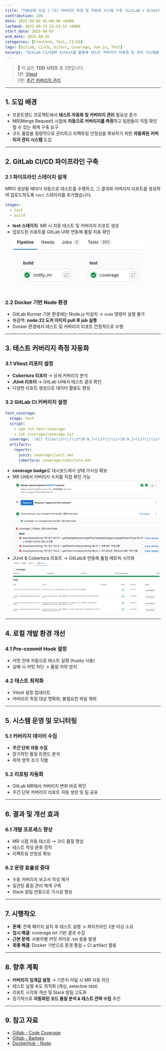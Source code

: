 ```yaml
---
title: "TDD문화 도입 | (3) 커버리지 측정 및 자동화 시스템 구축 (GitLab + Vitest)"
contribution: 100
date: 2025-09-05 01:00:00 +0900
lastmod: 2025-09-23 22:52:53 +0900
start_date: 2025-08-07
end_date: 2025-08-26
categories: [Frontend, Test, CI/CD]
tags: [GitLab, CI/CD, Vitest, Coverage, Vue.js, Test]
excerpt: "GitLab CI/CD와 Vitest를 활용해 테스트 커버리지 자동화 및 관리 시스템을 구축한 과정과 시행착오를 정리합니다."
---
```


> 📌 이 글은 **TDD 시리즈** 중 3편입니다.  
> 1편: [Vitest](/posts/tdd_vitest)  
> 2편: [주간 커버리지 관리](/posts/tdd_bigbro)

---

## 1. 도입 배경

- 프론트엔드 프로젝트에서 **테스트 자동화 및 커버리지 관리** 필요성 증가  
- MR(Merge Request) 시점에 **자동으로 커버리지를 측정**하고 팀원들이 직접 확인할 수 있는 체계 구축 요구  
- 코드 품질을 정량적으로 관리하고 리팩토링 안정성을 확보하기 위한 **자동화된 커버리지 관리 시스템** 도입  

---

## 2. GitLab CI/CD 파이프라인 구축

### 2.1 파이프라인 스테이지 설계
MR이 생성될 때마다 자동으로 테스트를 수행하고, 그 결과와 커버리지 리포트를 생성하여 업로드하도록 `test` 스테이지를 추가했습니다.

```yaml
stages:
  - test
  - build
```

- **test 스테이지**: MR 시 자동 테스트 및 커버리지 리포트 생성
- 업로드된 리포트를 GitLab UI와 연동해 품질 지표 확인
![테스트 스테이지](/assets/img/2025-01-25/tdd_gitlab_4.png)

### 2.2 Docker 기반 Node 환경
- GitLab Runner 기본 환경에는 Node.js 미설치 → `node` 명령어 실행 불가
- 해결책: **node:22 도커 이미지 pull 후 job 실행**
- Docker 환경에서 테스트 및 커버리지 리포트 안정적으로 수행

---

## 3. 테스트 커버리지 측정 자동화
### 3.1 Vitest 리포터 설정
- **Cobertura 리포터** → 상세 커버리지 분석
- **JUnit 리포터** → GitLab UI에서 테스트 결과 확인
- 다양한 리포트 생성으로 데이터 활용도 향상

### 3.2 GitLab CI 커버리지 설정
```yaml
test_coverage:
  stage: test
  script:
    - npm run test:coverage
    - cat coverage/coverage.txt
  coverage: '/All files\\s*\\|\\s*[0-9.]+\\s*\\|\\s*[0-9.]+\\s*\\|\\s*[0-9.]+\\s*\\|\\s*([0-9.]+)\\s*\\|/'
  artifacts:
    reports:
      junit: coverage/junit.xml
      cobertura: coverage/cobertura.xml
```
- **coverage badge**로 대시보드에서 상태 가시성 확보
- MR UI에서 커버리지 수치를 직접 확인 가능
![GitLab MR UI - 성공](/assets/img/2025-01-25/tdd_gitlab_1.png)
![GitLab MR UI - 실패](/assets/img/2025-01-25/tdd_gitlab_3.png)
- JUnit & Cobertura 리포트 → GitLab과 연동해 품질 메트릭 시각화
![JUnit 리포트](/assets/img/2025-01-25/tdd_gitlab_2.png)

---

## 4. 로컬 개발 환경 개선
### 4.1 Pre-commit Hook 설정
- 커밋 전에 자동으로 테스트 실행 (husky 사용)
- 실패 시 커밋 차단 → 품질 저하 방지

### 4.2 테스트 최적화
- Vitest 설정 업데이트
- 커버리지 측정 대상 명확화, 불필요한 파일 제외

---

## 5. 시스템 운영 및 모니터링
### 5.1 커버리지 데이터 수집
- **주간 단위 자동 수집**
- 장기적인 품질 트렌드 분석
- 취약 영역 조기 식별

### 5.2 리포팅 자동화
- GitLab MR에서 커버리지 변화 바로 확인
- 주간 단위 커버리지 리포트 자동 생성 및 팀 공유

---

## 6. 결과 및 개선 효과
### 6.1 개발 프로세스 향상
- MR 시점 자동 테스트 → 코드 품질 향상
- 테스트 작성 문화 정착
- 리팩토링 안정성 확보

### 6.2 운영 효율성 증대
- 수동 커버리지 보고서 작성 제거
- 일관된 품질 관리 체계 구축
- Slack 알림 연동으로 가시성 향상

---

## 7. 시행착오
- **문제**: 전체 패키지 설치 후 테스트 실행 → 파이프라인 2분 이상 소요
- **임시 해결**: coverage.txt 기반 결과 수집
- **근본 문제**: 사용자별 커밋 차이로 .txt 충돌 발생
- **최종 해결**: Docker 기반으로 환경 통일 + CI artifact 활용

---

## 8. 향후 계획
- **커버리지 임계값 설정** → 기준치 미달 시 MR 자동 차단
- 테스트 실행 속도 최적화 (캐싱, selective test)
- 리포트 시각화 개선 및 Slack 알림 고도화
- 장기적으로 **자동화된 코드 품질 분석 & 테스트 전략 수립** 추진

---

## 9. 참고 자료

- [Gitlab - Code Coverage](https://docs.gitlab.com/ci/testing/code_coverage/)
- [Gitlab - Badges](https://docs.gitlab.com/user/project/badges/)
- [DockerHub - Node](https://hub.docker.com/_/node)